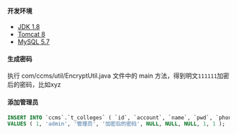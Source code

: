 #### 开发环境
- [JDK 1.8](https://www.oracle.com/java/technologies/downloads/#java8)
- [Tomcat 8](https://tomcat.apache.org/download-80.cgi)
- [MySQL 5.7](https://dev.mysql.com/downloads/mysql/5.7.html)

#### 生成密码
执行 com/ccms/util/EncryptUtil.java 文件中的 main 方法，得到明文`111111`加密后的密码，比如xyz

#### 添加管理员
```sql
INSERT INTO `ccms`.`t_colleges` ( `id`, `account`, `name`, `pwd`, `phone`, `contact`, `address`, `colType`, `authority` )
VALUES ( 1, 'admin', '管理员', '加密后的密码', NULL, NULL, NULL, 1, 1 );
```
